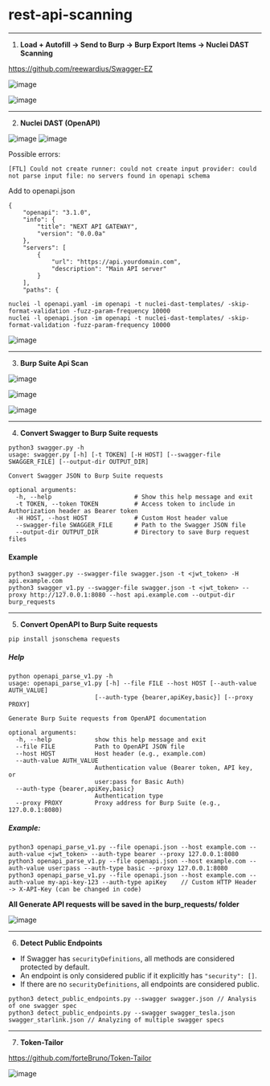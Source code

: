 # rest-api-scanning



---
1. **Load + Autofill -> Send to Burp -> Burp Export Items -> Nuclei DAST Scanning**

https://github.com/reewardius/Swagger-EZ

![image](https://github.com/user-attachments/assets/4d6a4cd9-09de-4095-a729-21d7200ced5f)


![image](https://github.com/user-attachments/assets/0904122b-b575-4203-8373-eedcc6da3658)

---
2. **Nuclei DAST (OpenAPI)**

![image](https://github.com/user-attachments/assets/0e4e1a2d-7093-4f86-95c1-0c70e767d629)
![image](https://github.com/user-attachments/assets/435bdac6-971c-4f04-a576-1f594fb27abd)

Possible errors:
```
[FTL] Could not create runner: could not create input provider: could not parse input file: no servers found in openapi schema
```
Add to openapi.json
```
{
    "openapi": "3.1.0",
    "info": {
        "title": "NEXT API GATEWAY",
        "version": "0.0.0a"
    },
    "servers": [
        {
            "url": "https://api.yourdomain.com",
            "description": "Main API server"
        }
    ],
    "paths": {
```

```
nuclei -l openapi.yaml -im openapi -t nuclei-dast-templates/ -skip-format-validation -fuzz-param-frequency 10000
nuclei -l openapi.json -im openapi -t nuclei-dast-templates/ -skip-format-validation -fuzz-param-frequency 10000
```

![image](https://github.com/user-attachments/assets/ddd0bbce-41f9-40fe-b09c-d185bfb71b6b)

---
3. **Burp Suite Api Scan**

![image](https://github.com/user-attachments/assets/74a46f9f-c984-4167-b5d2-d825d8d00cb8)

![image](https://github.com/user-attachments/assets/c49ff740-0a39-4c63-a437-47b8be94b667)

![image](https://github.com/user-attachments/assets/fa391dd8-0bfd-40bb-aa76-c9197350f81a)


---
4. **Convert Swagger to Burp Suite requests**
```
python3 swagger.py -h
usage: swagger.py [-h] [-t TOKEN] [-H HOST] [--swagger-file SWAGGER_FILE] [--output-dir OUTPUT_DIR]

Convert Swagger JSON to Burp Suite requests

optional arguments:
  -h, --help                       # Show this help message and exit
  -t TOKEN, --token TOKEN          # Access token to include in Authorization header as Bearer token
  -H HOST, --host HOST             # Custom Host header value
  --swagger-file SWAGGER_FILE      # Path to the Swagger JSON file
  --output-dir OUTPUT_DIR          # Directory to save Burp request files
```
#### Example
```
python3 swagger.py --swagger-file swagger.json -t <jwt_token> -H api.example.com
python3 swagger_v1.py --swagger-file swagger.json -t <jwt_token> --proxy http://127.0.0.1:8080 --host api.example.com --output-dir burp_requests
```
---

5. **Convert OpenAPI to Burp Suite requests**
```
pip install jsonschema requests
```
##### Help
```
python openapi_parse_v1.py -h
usage: openapi_parse_v1.py [-h] --file FILE --host HOST [--auth-value AUTH_VALUE]
                        [--auth-type {bearer,apiKey,basic}] [--proxy PROXY]

Generate Burp Suite requests from OpenAPI documentation

optional arguments:
  -h, --help            show this help message and exit
  --file FILE           Path to OpenAPI JSON file
  --host HOST           Host header (e.g., example.com)
  --auth-value AUTH_VALUE
                        Authentication value (Bearer token, API key, or
                        user:pass for Basic Auth)
  --auth-type {bearer,apiKey,basic}
                        Authentication type
  --proxy PROXY         Proxy address for Burp Suite (e.g., 127.0.0.1:8080)
```
##### Example:
```
python3 openapi_parse_v1.py --file openapi.json --host example.com --auth-value <jwt_token> --auth-type bearer --proxy 127.0.0.1:8080
python3 openapi_parse_v1.py --file openapi.json --host example.com --auth-value user:pass --auth-type basic --proxy 127.0.0.1:8080
python3 openapi_parse_v1.py --file openapi.json --host example.com --auth-value my-api-key-123 --auth-type apiKey    // Custom HTTP Header -> X-API-Key (can be changed in code)
```
**All Generate API requests will be saved in the burp_requests/ folder**

![image](https://github.com/user-attachments/assets/92c49442-5391-4ebb-a08d-f7e610fcb3d3)

---
6. **Detect Public Endpoints**

- If Swagger has `securityDefinitions`, all methods are considered protected by default.
- An endpoint is only considered public if it explicitly has `"security": []`.
- If there are no `securityDefinitions`, all endpoints are considered public.
```
python3 detect_public_endpoints.py --swagger swagger.json // Analysis of one swagger spec
python3 detect_public_endpoints.py --swagger swagger_tesla.json swagger_starlink.json // Analyzing of multiple swagger specs
```

---

7. **Token-Tailor**

https://github.com/forteBruno/Token-Tailor

![image](https://github.com/user-attachments/assets/b9965c39-b24d-4bfd-af33-cd32c12bc859)
